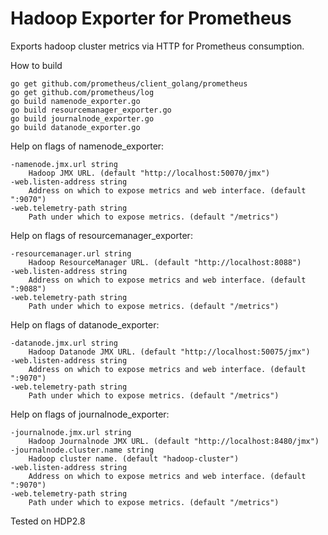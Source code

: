 # Hadoop Exporter for Prometheus
Exports hadoop cluster metrics via HTTP for Prometheus consumption.

How to build
```
go get github.com/prometheus/client_golang/prometheus
go get github.com/prometheus/log
go build namenode_exporter.go
go build resourcemanager_exporter.go
go build journalnode_exporter.go
go build datanode_exporter.go
```

Help on flags of namenode_exporter:
```
-namenode.jmx.url string
    Hadoop JMX URL. (default "http://localhost:50070/jmx")
-web.listen-address string
    Address on which to expose metrics and web interface. (default ":9070")
-web.telemetry-path string
    Path under which to expose metrics. (default "/metrics")
```

Help on flags of resourcemanager_exporter:
```
-resourcemanager.url string
    Hadoop ResourceManager URL. (default "http://localhost:8088")
-web.listen-address string
    Address on which to expose metrics and web interface. (default ":9088")
-web.telemetry-path string
    Path under which to expose metrics. (default "/metrics")
```

Help on flags of datanode_exporter:
```
-datanode.jmx.url string
    Hadoop Datanode JMX URL. (default "http://localhost:50075/jmx")
-web.listen-address string
    Address on which to expose metrics and web interface. (default ":9070")
-web.telemetry-path string
    Path under which to expose metrics. (default "/metrics")
```

Help on flags of journalnode_exporter:
```
-journalnode.jmx.url string
    Hadoop Journalnode JMX URL. (default "http://localhost:8480/jmx")
-journalnode.cluster.name string
    Hadoop cluster name. (default "hadoop-cluster")
-web.listen-address string
    Address on which to expose metrics and web interface. (default ":9070")
-web.telemetry-path string
    Path under which to expose metrics. (default "/metrics")
```

Tested on HDP2.8
